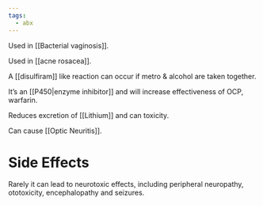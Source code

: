 ```yaml
---
tags:
  - abx
---
```

Used in [[Bacterial vaginosis]].

Used in [[acne rosacea]].

A [[disulfiram]] like reaction can occur if metro & alcohol are taken together.

It’s an [[P450|enzyme inhibitor]] and will increase effectiveness of OCP, warfarin.

Reduces excretion of [[Lithium]] and can toxicity.

Can cause [[Optic Neuritis]].

# Side Effects
Rarely it can lead to neurotoxic effects, including peripheral neuropathy, ototoxicity, encephalopathy and seizures.